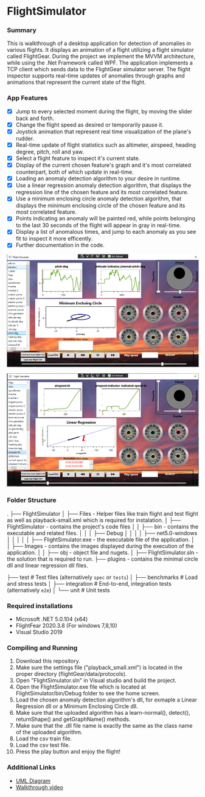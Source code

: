 # FlightSimulator

### Summary
This is walkthrough of a desktop application for detection of anomalies in various flights. It displays an animation of a flight utilizing a flight simulator called FlightGear. During the project we implement the MVVM architecture, while using the .Net Framework called WPF. The application implements a TCP client which sends data to the FlightGear simulator server. The flight inspector supports real-time updates of anomalies through graphs and animations that represent the current state of the flight.

### App Features
- [x] Jump to every selected moment during the flight, by moving the slider back and forth.
- [x] Change the flight speed as desired or temporarily pause it.
- [x] Joystick animation that represent real time visualization of the plane's rudder.
- [x] Real-time update of flight statistics such as altimeter, airspeed, heading degree, pitch, roll and yaw.
- [x] Select a flight feature to inspect it's current state.
- [x] Display of the current chosen feature's graph and it's most correlated counterpart, both of which update in real-time.
- [x] Loading an anomaly detection algorithm to your desire in runtime.
- [x] Use a linear regression anomaly detection algorithm, that displays the regression line of the chosen feature and its most correlated feature.
- [x] Use a minimum enclosing circle anomaly detection algorithm, that displays the minimum enclosing circle of the chosen feature and its most correlated feature.
- [x] Points indicating an anomaly will be painted red, while points belonging to the last 30 seconds of the flight will appear in gray in real-time.
- [x] Display a list of anomalous times, and jump to each anomaly as you see fit to inspect it more efficently.
- [x] Further documentation in the code.

![Image of Minimal Enclosing Circle](https://github.com/aviadevelops/FlightSimulator/blob/main/min%20circle.PNG)

![Image of Linear Regression](https://github.com/aviadevelops/FlightSimulator/blob/main/linear%20reg.PNG)

### Folder Structure
.
├── FlightSimulator
│   ├── Files - Helper files like train flight and test flight as well as playback-small.xml which is required for instalation.
│   ├── FlightSimulator - contains the project's code files
│   │   ├── bin - contains the executable and related files.
│   │   │   ├── Debug
│   │   │   │   ├── net5.0-windows
│   │   │   │   │   ├── FlightSimulator.exe - the executable file of the application.
│   │   ├── Images - contains the images displayed during the execution of the application.
│   │   ├── obj - object file and nugets.
│   ├── FlightSimulator.sln - the solution that is required to run.
├── plugins - contains the minimal circle dll and linear regression dll files.

├── test                    # Test files (alternatively `spec` or `tests`)
│   ├── benchmarks          # Load and stress tests
│   ├── integration         # End-to-end, integration tests (alternatively `e2e`)
│   └── unit                # Unit tests

### Required installations
* Microsoft .NET 5.0.104 (x64)
* FlightFear 2020.3.8 (For windows 7,8,10)
* Visual Studio 2019

### Compiling and Running
1. Download this repository.
2. Make sure the settings file ("playback_small.xml") is located in the proper directory (flightGear/data/protocols).
3. Open "FlightSimulator.sln" in Visual studio and build the project.
4. Open the FlightSimulator.exe file which is located at FlightSimulator/bin/Debug folder to see the home screen. 
5. Load the chosen anomaly detection algorithm's dll, for exmaple a Linear Regression dll or a Minimum Enclosing Circle dll.
6. Make sure that the uploaded algorithm has a learn-normal(), detect(), returnShape() and getGraphName() methods.
7. Make sure that the .dll file name is exactly the same as the class name of the uploaded algorithm.
8. Load the csv train file.
9. Load the csv test file.
10. Press the play button and enjoy the flight!

### Additional Links
* [UML Diagram](UML.pdf)
* [Walkthrough video](https://youtu.be/UIf6bcRP8hU) 







